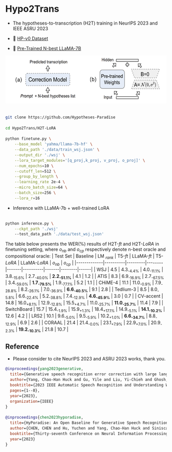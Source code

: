 # Hypo2Trans

- The hypotheses-to-transcription (H2T) training in NeurIPS 2023 and IEEE ASRU 2023

- 🤗 [HP-v0 Dataset](https://huggingface.co/datasets/PeacefulData/HyPoradise-v0) 

- 🤗 [Pre-Trained N-best LLaMA-7B](https://huggingface.co/GenSEC-LLM/SLT-Task1-Llama2-7b-HyPo-baseline)


<p align="center">  <img src="https://github.com/Hypotheses-Paradise/Hypo2Trans/blob/main/image-H2T.png" height ="150"> </p>


```bash

git clone https://github.com/Hypotheses-Paradise

cd Hypo2Trans/H2T-LoRA

python finetune.py \
    --base_model 'yahma/llama-7b-hf' \
    --data_path './data/train_wsj.json' \
    --output_dir './wsj' \
    --lora_target_modules='[q_proj,k_proj, v_proj, o_proj]' \
    --num_epochs=10 \
    --cutoff_len=512 \
    --group_by_length \
    --learning_rate 2e-4 \
    --micro_batch_size=64 \
    --batch_size=256 \
    --lora_r=16
```

- Inference with LLaMA-7b + well-trained LoRA

```bash

python inference.py \
    --ckpt_path './wsj'
    --test_data_path './data/test_wsj.json'
```

The table below presents the WER(%) results of H2T-*ft* and H2T-*LoRA* in finetuning setting, where $o_{nb}$ and $o_{cp}$ respectively denote n-best oracle and compositional oracle:
| Test   Set  | Baseline | LM $_{rank}$ | T5-*ft*  | LLaMA-*ft* | T5-*LoRA* | LLaMA-*LoRA*   | $o_{nb}$   | $o_{cp}$ |
|-------------|----------|---------|--------|-------|----------|-------|--------|------|
| WSJ         | 4.5      | 4.3<sub>-4.4%</sub>     | 4.0<sub>-11.1%</sub>      |   3.8<sub>-15.6%</sub>   | 2.7<sub>-40.0%</sub>      | **2.2<sub>-51.1%</sub>**   | 4.1    | 1.2  |
| ATIS        | 8.3      | 6.9<sub>-16.9%</sub>     | 2.7<sub>-67.5%</sub>    |   3.4<sub>-59.0%</sub>   | **1.7<sub>-79.5%</sub>**      | 1.9<sub>-77.1%</sub>   | 5.2    | 1.1  |
| CHiME-4     | 11.1     | 11.0<sub>-0.9%</sub>      | 7.9<sub>-28.8%</sub>    |   8.2<sub>-26.1%</sub>   | 7.0<sub>-36.9%</sub>        | **6.6<sub>-40.5%</sub>**   | 9.1    | 2.8  |
| Tedlium-3   | 8.5      | 8.0<sub>-5.8%</sub>       | 6.6<sub>-22.4%</sub>    |   5.2<sub>-38.8%</sub>   | 7.4<sub>-12.9%</sub>      | **4.6<sub>-45.9%</sub>**   | 3.0      | 0.7  |
| CV-accent   | 14.8     | 16.0<sub>+8.1%</sub>      | 12.9<sub>-12.8%</sub>   |   15.5<sub>+4.7%</sub>   | 11.0<sub>-25.7%</sub>       | **11.0<sub>-25.7%</sub>**    | 11.4   | 7.9  |
| SwitchBoard | 15.7     | 15.4<sub>-1.9%</sub>    | 15.9<sub>+1.3%</sub>   |  18.4<sub>+17.1%</sub>   | 14.9<sub>-5.1%</sub>     | **14.1<sub>-10.2%</sub>**  | 12.6   | 4.2  |
| LRS2        | 10.1     | 9.6<sub>-5.0%</sub>     | 9.5<sub>-5.9%</sub>    |   10.2<sub>+1.0%</sub>   | **6.6<sub>-34.7%</sub>**      | 8.8<sub>-12.9%</sub>   | 6.9    | 2.6  |
| CORAAL      | 21.4     | 21.4<sub>-0.0%</sub>    | 23.1<sub>+7.9%</sub>   |   22.9<sub>+7.0%</sub>  | 20.9<sub>-2.3%</sub>     | **19.2<sub>-10.3%</sub>**  | 21.8   | 10.7 |



## Reference
- Please consider to cite NeurIPS 2023 and ASRU 2023 works, thank you.

```bib
@inproceedings{yang2023generative,
  title={Generative speech recognition error correction with large language models and task-activating prompting},
  author={Yang, Chao-Han Huck and Gu, Yile and Liu, Yi-Chieh and Ghosh, Shalini and Bulyko, Ivan and Stolcke, Andreas},
  booktitle={2023 IEEE Automatic Speech Recognition and Understanding Workshop (ASRU)},
  pages={1--8},
  year={2023},
  organization={IEEE}
}

@inproceedings{chen2023hyporadise,
  title={HyPoradise: An Open Baseline for Generative Speech Recognition with Large Language Models},
  author={CHEN, CHEN and Hu, Yuchen and Yang, Chao-Han Huck and Siniscalchi, Sabato Marco and Chen, Pin-Yu and Chng, Ensiong},
  booktitle={Thirty-seventh Conference on Neural Information Processing Systems Datasets and Benchmarks Track},
  year={2023}
}
```
